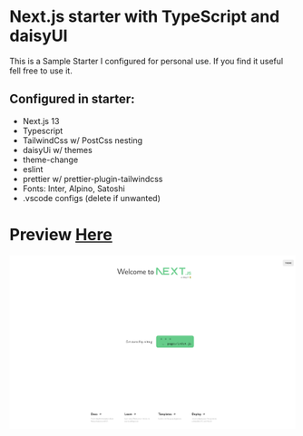 # Next.js starter with TypeScript and daisyUI

This is a Sample Starter I configured for personal use. If you find it useful fell free to use it.

## Configured in starter:
- Next.js 13
- Typescript
- TailwindCss w/ PostCss nesting
- daisyUi w/ themes
- theme-change
- eslint
- prettier w/ prettier-plugin-tailwindcss
- Fonts: Inter, Alpino, Satoshi
- .vscode configs (delete if unwanted)

# Preview [Here](https://daisy.toph.cc)
![screenshot of webpage](./public/screenshot.png)

